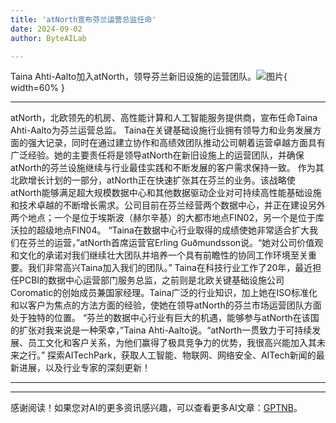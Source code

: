 ```yaml
---
title: 'atNorth宣布芬兰运营总监任命'
date: 2024-09-02
author: ByteAILab

---
```


Taina Ahti-Aalto加入atNorth，领导芬兰新旧设施的运营团队。![图片](https://ai-techpark.com/wp-content/uploads/2024/08/atNorth-A-960x540.jpg){ width=60% }

---

atNorth，北欧领先的机房、高性能计算和人工智能服务提供商，宣布任命Taina Ahti-Aalto为芬兰运营总监。
Taina在关键基础设施行业拥有领导力和业务发展方面的强大记录，同时在通过建立协作和高绩效团队推动公司朝着运营卓越方面具有广泛经验。她的主要责任将是领导atNorth在新旧设施上的运营团队，并确保atNorth的芬兰设施继续与行业最佳实践和不断发展的客户需求保持一致。
作为其北欧增长计划的一部分，atNorth正在快速扩张其在芬兰的业务。该战略使atNorth能够满足超大规模数据中心和其他数据驱动企业对可持续高性能基础设施和技术卓越的不断增长需求。公司目前在芬兰经营两个数据中心，并正在建设另外两个地点；一个是位于埃斯波（赫尔辛基）的大都市地点FIN02，另一个是位于库沃拉的超级地点FIN04。
“Taina在数据中心行业取得的成绩使她非常适合扩大我们在芬兰的运营，”atNorth首席运营官Erling Guðmundsson说。“她对公司价值观和文化的承诺对我们继续壮大团队并培养一个具有前瞻性的协同工作环境至关重要。我们非常高兴Taina加入我们的团队。”
Taina在科技行业工作了20年，最近担任PCBI的数据中心运营部门服务总监，之前则是北欧关键基础设施公司Coromatic的创始成员兼国家经理。Taina广泛的行业知识，加上她在ISO标准化和以客户为焦点的方法方面的经验，使她在领导atNorth的芬兰市场运营团队方面处于独特的位置。
“芬兰的数据中心行业有巨大的机遇，能够参与atNorth在该国的扩张对我来说是一种荣幸，”Taina Ahti-Aalto说。“atNorth一贯致力于可持续发展、员工文化和客户关系，为他们赢得了极具竞争力的优势，我很高兴能加入其未来之行。”
探索AITechPark，获取人工智能、物联网、网络安全、AITech新闻的最新进展，以及行业专家的深刻更新！

---
---
感谢阅读！如果您对AI的更多资讯感兴趣，可以查看更多AI文章：[GPTNB](https://gptnb.com)。